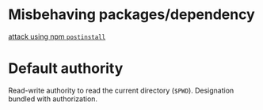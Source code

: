 # Misbehaving packages/dependency

[attack using npm `postinstall`](https://medium.freecodecamp.com/npm-package-hijacking-from-the-hijackers-perspective-af0c48ab9922#.sylzg149t)




# Default authority

Read-write authority to read the current directory (`$PWD`). Designation bundled with authorization.